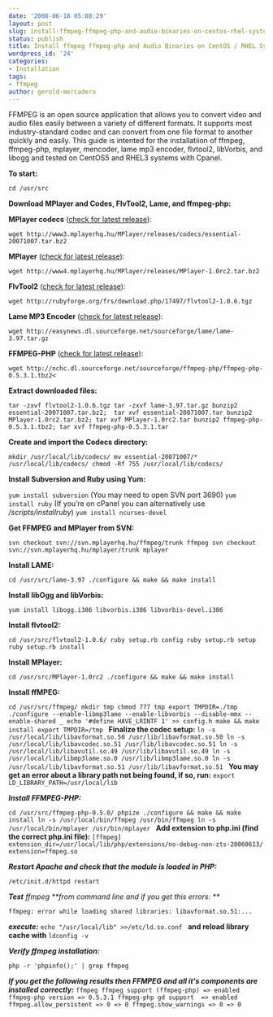 ```yaml
---
date: '2008-06-18 05:08:29'
layout: post
slug: install-ffmpeg-ffmpeg-php-and-audio-binaries-on-centos-rhel-system-with-cpanel
status: publish
title: Install ffmpeg ffmpeg-php and Audio Binaries on CentOS / RHEL System with Cpanel
wordpress_id: '24'
categories:
- Installation
tags:
- ffmpeg
author: gerold-mercadero
---
```


FFMPEG is an open source application that allows you to convert video and audio files easily between a variety of different formats.  It supports most industry-standard codec and can convert from one file format to another quickly and easily.  This guide is intented for the installatiion of ffmpeg, ffmpeg-php, mplayer, mencoder, lame mp3 encoder, flvtool2, libVorbis, and libogg and tested on CentOS5 and RHEL3 systems with Cpanel.

**To start:**

`cd /usr/src`

**Download MPlayer and Codes, FlvTool2, Lame, and ffmpeg-php:**

**MPlayer codecs** ([check for latest release](http://www3.mplayerhq.hu/MPlayer/releases/codecs/)):

`wget http://www3.mplayerhq.hu/MPlayer/releases/codecs/essential-20071007.tar.bz2`

**MPlayer** ([check for latest release](http://www3.mplayerhq.hu/MPlayer/releases/)):

`wget http://www4.mplayerhq.hu/MPlayer/releases/MPlayer-1.0rc2.tar.bz2`

**FlvTool2** ([check for latest release](http://rubyforge.org/frs/?group_id=1096)):

`wget http://rubyforge.org/frs/download.php/17497/flvtool2-1.0.6.tgz`

**Lame MP3 Encoder** ([check for latest release](http://sourceforge.net/projects/lame/)):

`wget http://easynews.dl.sourceforge.net/sourceforge/lame/lame-3.97.tar.gz`

**FFMPEG-PHP** ([check for latest release](http://sourceforge.net/projects/ffmpeg-php/)):

`wget http://nchc.dl.sourceforge.net/sourceforge/ffmpeg-php/ffmpeg-php-0.5.3.1.tbz2<`



**Extract downloaded files:**

`tar -zxvf flvtool2-1.0.6.tgz
tar -zxvf lame-3.97.tar.gz
bunzip2 essential-20071007.tar.bz2;  tar xvf essential-20071007.tar
bunzip2 MPlayer-1.0rc2.tar.bz2; tar xvf MPlayer-1.0rc2.tar
bunzip2 ffmpeg-php-0.5.3.1.tbz2; tar xvf ffmpeg-php-0.5.3.1.tar
`

**Create and import the Codecs directory:**

`mkdir /usr/local/lib/codecs/
mv essential-20071007/* /usr/local/lib/codecs/
chmod -Rf 755 /usr/local/lib/codecs/
`

**Install Subversion and Ruby using Yum:**

`yum install subversion`  (You may need to open SVN port 3690)
`yum install ruby`  (If you’re on cPanel you can alternatively use _/scripts/installruby_)
`yum install ncurses-devel`

**Get FFMPEG and MPlayer from SVN:**

`svn checkout svn://svn.mplayerhq.hu/ffmpeg/trunk ffmpeg
svn checkout svn://svn.mplayerhq.hu/mplayer/trunk mplayer`


**Install LAME:**

`cd /usr/src/lame-3.97
./configure && make && make install
`

**Install libOgg and libVorbis:**

`yum install libogg.i386 libvorbis.i386 libvorbis-devel.i386`

**Install flvtool2:**

`cd /usr/src/flvtool2-1.0.6/
ruby setup.rb config
ruby setup.rb setup
ruby setup.rb install
`

**Install MPlayer:**

`cd /usr/src/MPlayer-1.0rc2
./configure && make && make install`


**Install ffMPEG:**

`cd /usr/src/ffmpeg/
mkdir tmp
chmod 777 tmp
export TMPDIR=./tmp
./configure --enable-libmp3lame --enable-libvorbis --disable-mmx --enable-shared
_ echo '#define HAVE_LRINTF 1' >> config.h
make && make install
export TMPDIR=/tmp
`
**Finalize the codec setup:**
`ln -s /usr/local/lib/libavformat.so.50 /usr/lib/libavformat.so.50
ln -s /usr/local/lib/libavcodec.so.51 /usr/lib/libavcodec.so.51
ln -s /usr/local/lib/libavutil.so.49 /usr/lib/libavutil.so.49
ln -s /usr/local/lib/libmp3lame.so.0 /usr/lib/libmp3lame.so.0
ln -s /usr/local/lib/libavformat.so.51 /usr/lib/libavformat.so.51
`
**You may get an error about a library path not being found, if so, run:**
`export LD_LIBRARY_PATH=/usr/local/lib`

_**Install FFMPEG-PHP:**_

`cd /usr/src/ffmpeg-php-0.5.0/
phpize
./configure && make && make install
ln -s /usr/local/bin/ffmpeg /usr/bin/ffmpeg
ln -s /usr/local/bin/mplayer /usr/bin/mplayer
`
**Add extension to php.ini (find the correct php.ini file):**
`[ffmpeg]
extension_dir=/usr/local/lib/php/extensions/no-debug-non-zts-20060613/
extension=ffmpeg.so
`

_**Restart Apache and check that the module is loaded in PHP:**_

`/etc/init.d/httpd restart`

_**Test** _ffmpeg_ **from command line and if you get this errors: **_

`ffmpeg: error while loading shared libraries: libavformat.so.51:...`

_**execute:**_ `echo "/usr/local/lib" >>/etc/ld.so.conf ` **and reload library cache with** `ldconfig -v`

_**Verify ffmpeg installation:**_

`php -r 'phpinfo();' | grep ffmpeg`

_**If you get the following results then FFMPEG and all it's components are installed correctly:**_
`ffmpeg
ffmpeg support (ffmpeg-php) => enabled
ffmpeg-php version => 0.5.3.1
ffmpeg-php gd support  => enabled
ffmpeg.allow_persistent => 0 => 0
ffmpeg.show_warnings => 0 => 0`


